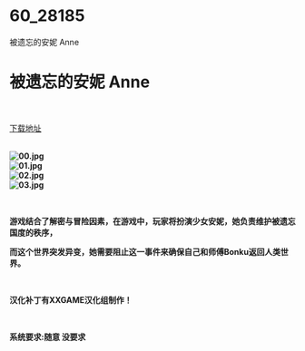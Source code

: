 # 60_28185
被遗忘的安妮 Anne
# 被遗忘的安妮 Anne
 <br/></br>
[下载地址](https://www.switch520.cc/article/28185 "下载地址")
<br/></br>

<p><strong><img title="00.jpg" src="https://www.switch520.cc/muke_img/2022_03_14_7a059f021939c.jpg" alt="00.jpg"></strong><br>
<strong><img title="01.jpg" src="https://www.switch520.cc/muke_img/2022_03_14_a60c59340729c.jpg" alt="01.jpg"></strong><br>
<strong><img title="02.jpg" src="https://www.switch520.cc/muke_img/2022_03_14_3b7a245484655.jpg" alt="02.jpg"></strong><br>
<strong><img title="03.jpg" src="https://www.switch520.cc/muke_img/2022_03_14_8388806687a89.jpg" alt="03.jpg">&nbsp;</strong></p>
<p>&nbsp;</p>
<p><strong>游戏结合了解密与冒险因素，在游戏中，玩家将扮演少女安妮，她负责维护被遗忘国度的秩序，</strong></p>
<p><strong>而这个世界突发异变，她需要阻止这一事件来确保自己和师傅Bonku返回人类世界。</strong></p>
<p>&nbsp;</p>
<p><strong>汉化补丁有XXGAME汉化组制作！</strong></p>
<p>&nbsp;</p>
<p><strong>系统要求:随意 没要求</strong></p>



